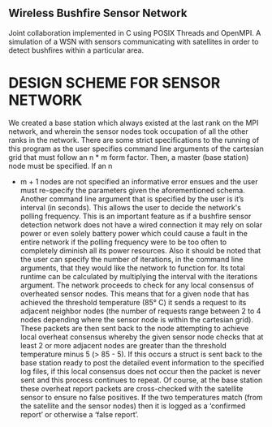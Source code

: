 ## Wireless Bushfire Sensor Network
Joint collaboration implemented in C using POSIX Threads and OpenMPI. 
A simulation of a WSN with sensors communicating with satellites in order 
to detect bushfires within a particular area.

# DESIGN SCHEME FOR SENSOR NETWORK
We created a base station which always existed at the last rank on the MPI
network, and wherein the sensor nodes took occupation of all the
other ranks in the network. There are some strict specifications to
the running of this program as the user specifies command line
arguments of the cartesian grid that must follow an n * m form
factor. Then, a master (base station) node must be specified. If an n
* m + 1 nodes are not specified an informative error ensues and the
user must re-specify the parameters given the aforementioned
schema.
Another command line argument that is specified by the user is
it’s interval (in seconds). This allows the user to decide the
network's polling frequency. This is an important feature as if a
bushfire sensor detection network does not have a wired
connection it may rely on solar power or even solely battery power
which could cause a fault in the entire network if the polling
frequency were to be too often to completely diminish all its power
resources.
Also it should be noted that the user can specify the number of
iterations, in the command line arguments, that they would like the
network to function for. Its total runtime can be calculated by
multiplying the interval with the iterations argument.
The network proceeds to check for any local consensus of
overheated sensor nodes. This means that for a given node that has
achieved the threshold temperature (85° C) it sends a request to its
adjacent neighbor nodes (the number of requests range between 2
to 4 nodes depending where the sensor node is within the cartesian
grid). These packets are then sent back to the node attempting to
achieve local overheat consensus whereby the given sensor node
checks that at least 2 or more adjacent nodes are greater than the
threshold temperature minus 5 (> 85 - 5). If this occurs a struct is
sent back to the base station ready to post the detailed event
information to the specified log files, if this local consensus does
not occur then the packet is never sent and this process continues
to repeat. Of course, at the base station these overheat report
packets are cross-checked with the satellite sensor to ensure no
false positives. If the two temperatures match (from the satellite
and the sensor nodes) then it is logged as a ‘confirmed report’ or
otherwise a ‘false report’.
